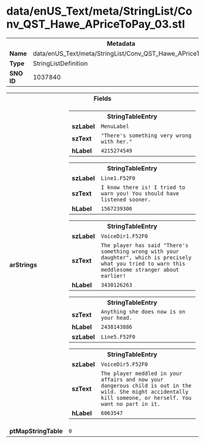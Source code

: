 <h1>data/enUS_Text/meta/StringList/Conv_QST_Hawe_APriceToPay_03.stl</h1><table><tr><th colspan="100%">Metadata</th></tr><tr><td><b>Name</b></td><td>data/enUS_Text/meta/StringList/Conv_QST_Hawe_APriceToPay_03.stl</td></tr><tr><td><b>Type</b></td><td>StringListDefinition</td></tr><tr><td><b>SNO ID</b></td><td>1037840</td></tr></table>

<table><tr><th colspan="100%">Fields</th></tr><tr><td><b>arStrings</b></td><td><table><tr><th colspan="100%">StringTableEntry</th></tr><tr><td><b>szLabel</b></td><td><code>MenuLabel</code></td></tr><tr><td><b>szText</b></td><td><code>"There's something very wrong with her."</code></td></tr><tr><td><b>hLabel</b></td><td><code>4215274549</code></td></tr></table>


<table><tr><th colspan="100%">StringTableEntry</th></tr><tr><td><b>szLabel</b></td><td><code>Line1.F52F0</code></td></tr><tr><td><b>szText</b></td><td><code>I know there is! I tried to warn you! You should have listened sooner.</code></td></tr><tr><td><b>hLabel</b></td><td><code>1567239306</code></td></tr></table>


<table><tr><th colspan="100%">StringTableEntry</th></tr><tr><td><b>szLabel</b></td><td><code>VoiceDir1.F52F0</code></td></tr><tr><td><b>szText</b></td><td><code>The player has said "There's something wrong with your daughter", which is precisely what you tried to warn this meddlesome stranger about earlier!</code></td></tr><tr><td><b>hLabel</b></td><td><code>3430126263</code></td></tr></table>


<table><tr><th colspan="100%">StringTableEntry</th></tr><tr><td><b>szText</b></td><td><code>Anything she does now is on your head.</code></td></tr><tr><td><b>hLabel</b></td><td><code>2438143886</code></td></tr><tr><td><b>szLabel</b></td><td><code>Line5.F52F0</code></td></tr></table>


<table><tr><th colspan="100%">StringTableEntry</th></tr><tr><td><b>szLabel</b></td><td><code>VoiceDir5.F52F0</code></td></tr><tr><td><b>szText</b></td><td><code>The player meddled in your affairs and now your dangerous child is out in the wild. She might accidentally kill someone, or herself. You want no part in it.</code></td></tr><tr><td><b>hLabel</b></td><td><code>6063547</code></td></tr></table>


</td></tr><tr><td><b>ptMapStringTable</b></td><td><code>0</code></td></tr></table>

